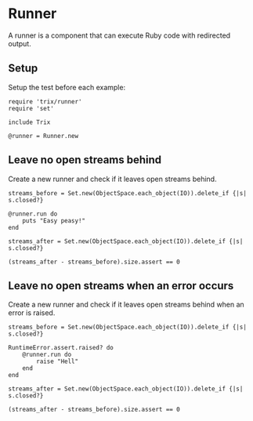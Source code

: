 # Runner

A runner is a component that can execute Ruby code with redirected output.

## Setup

Setup the test before each example:

    require 'trix/runner'
    require 'set'

    include Trix

    @runner = Runner.new

## Leave no open streams behind

Create a new runner and check if it leaves open streams behind.

    streams_before = Set.new(ObjectSpace.each_object(IO)).delete_if {|s| s.closed?}

    @runner.run do
        puts "Easy peasy!"
    end

    streams_after = Set.new(ObjectSpace.each_object(IO)).delete_if {|s| s.closed?}

    (streams_after - streams_before).size.assert == 0

## Leave no open streams when an error occurs

Create a new runner and check if it leaves open streams behind when an error is raised.

    streams_before = Set.new(ObjectSpace.each_object(IO)).delete_if {|s| s.closed?}

    RuntimeError.assert.raised? do
        @runner.run do
            raise "Hell"
        end
    end

    streams_after = Set.new(ObjectSpace.each_object(IO)).delete_if {|s| s.closed?}

    (streams_after - streams_before).size.assert == 0
